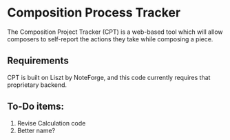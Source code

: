 # Composition Process Tracker
The Composition Project Tracker (CPT) is a web-based tool which will allow composers to self-report the actions they take while composing a piece. 

## Requirements
CPT is built on Liszt by NoteForge, and this code currently requires that proprietary backend.

## To-Do items:
1. Revise Calculation code
1. Better name?
